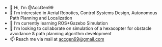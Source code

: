 - 👋 Hi, I’m @AccGen99
- 👀 I’m interested in Aerial Robotics, Control Systems Design, Autonomous Path Planning and Localization
- 🌱 I’m currently learning ROS+Gazebo Simulation
- 💞️ I’m looking to collaborate on simulation of a hexacopter for obstacle avoidance & path planning algorithm development
- 📫 Reach me via mail at accgen99@gmail.com

<!---
AccGen99/AccGen99 is a ✨ special ✨ repository because its `README.md` (this file) appears on your GitHub profile.
You can click the Preview link to take a look at your changes.
--->
